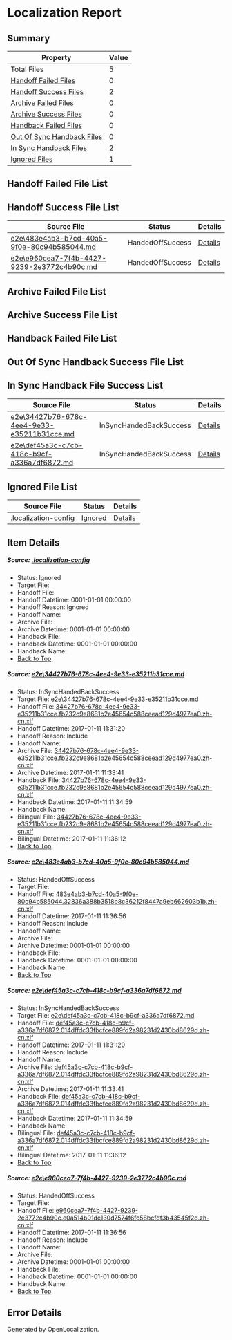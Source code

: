 # <a name='report-top'></a> Localization Report

## Summary
 Property | Value 
 -------- | ----- 
 Total Files | 5
[ Handoff Failed Files ](#handoff-failed-list)| 0
[ Handoff Success Files ](#handoff-success-list)| 2
[ Archive Failed Files ](#archive-failed-list)| 0
[ Archive Success Files ](#archive-success-list)| 0
[ Handback Failed Files ](#handback-failed-list)| 0
[ Out Of Sync Handback Files ](#outofsync-handback-success-list)| 0
[ In Sync Handback Files ](#insync-handback-success-list)| 2
[ Ignored Files ](#ignored-list)| 1

## <a name='handoff-failed-list'></a> Handoff Failed File List

## <a name='handoff-success-list'></a> Handoff Success File List
 Source File | Status | Details 
 ----------- | ------ | ------- 
 [e2e\483e4ab3-b7cd-40a5-9f0e-80c94b585044.md](https://github.com/OpenLocalizationTestOrg/ol-test0/blob/061b0867f91459fd1c6a43157d74581342a964aa/e2e/483e4ab3-b7cd-40a5-9f0e-80c94b585044.md) | HandedOffSuccess | [Details](#b48716d84273c746edc2df611746e60f94f0f1512)
 [e2e\e960cea7-7f4b-4427-9239-2e3772c4b90c.md](https://github.com/OpenLocalizationTestOrg/ol-test0/blob/061b0867f91459fd1c6a43157d74581342a964aa/e2e/e960cea7-7f4b-4427-9239-2e3772c4b90c.md) | HandedOffSuccess | [Details](#d34775fb84715c8386001684a22c31266a60432e4)

## <a name='archive-failed-list'></a> Archive Failed File List

## <a name='archive-success-list'></a> Archive Success File List

## <a name='handback-failed-list'></a> Handback Failed File List

## <a name='outofsync-handback-success-list'></a> Out Of Sync Handback Success File List

## <a name='insync-handback-success-list'></a> In Sync Handback File Success List
 Source File | Status | Details 
 ----------- | ------ | ------- 
 [e2e\34427b76-678c-4ee4-9e33-e35211b31cce.md](https://github.com/OpenLocalizationTestOrg/ol-test0/blob/65642572db0ac901df23bc73ee8729b9a0a17381/e2e/34427b76-678c-4ee4-9e33-e35211b31cce.md) | InSyncHandedBackSuccess | [Details](#c3727ebcd6d472adee1621df6f4cd8836006d8071)
 [e2e\def45a3c-c7cb-418c-b9cf-a336a7df6872.md](https://github.com/OpenLocalizationTestOrg/ol-test0/blob/65642572db0ac901df23bc73ee8729b9a0a17381/e2e/def45a3c-c7cb-418c-b9cf-a336a7df6872.md) | InSyncHandedBackSuccess | [Details](#7be9f51bcc849b98753fcb7e2d3eb553fb5783b63)

## <a name='ignored-list'></a> Ignored File List
 Source File | Status | Details 
 ----------- | ------ | ------- 
 [.localization-config](https://github.com/OpenLocalizationTestOrg/ol-test0/blob/061b0867f91459fd1c6a43157d74581342a964aa/.localization-config) | Ignored | [Details](#cb0632cf59c1387fc1742bfb9fa3c47f87e2e5c90)

## Item Details
##### <a name='cb0632cf59c1387fc1742bfb9fa3c47f87e2e5c90'></a> Source: [.localization-config](https://github.com/OpenLocalizationTestOrg/ol-test0/blob/061b0867f91459fd1c6a43157d74581342a964aa/.localization-config)
* Status: Ignored
* Target File: 
* Handoff File: 
* Handoff Datetime: 0001-01-01 00:00:00
* Handoff Reason: Ignored
* Handoff Name: 
* Archive File: 
* Archive Datetime: 0001-01-01 00:00:00
* Handback File: 
* Handback Datetime: 0001-01-01 00:00:00
* Handback Name: 
* [Back to Top](#report-top)

##### <a name='c3727ebcd6d472adee1621df6f4cd8836006d8071'></a> Source: [e2e\34427b76-678c-4ee4-9e33-e35211b31cce.md](https://github.com/OpenLocalizationTestOrg/ol-test0/blob/65642572db0ac901df23bc73ee8729b9a0a17381/e2e/34427b76-678c-4ee4-9e33-e35211b31cce.md)
* Status: InSyncHandedBackSuccess
* Target File: [e2e\34427b76-678c-4ee4-9e33-e35211b31cce.md](https://github.com/OpenLocalizationTestOrg/ol-test0-zhcn/blob/6cddf2b8e7d1e2aa0bfb33b6c4a5bb4f4a7109cc/e2e/34427b76-678c-4ee4-9e33-e35211b31cce.md)
* Handoff File: [34427b76-678c-4ee4-9e33-e35211b31cce.fb232c9e8681b2e45654c588ceead129d4977ea0.zh-cn.xlf](https://github.com/OpenLocalizationTestOrg/ol-test0-handoff/blob/e55fac9f3396d9efde6ab4b14eef72a20f7a8060/ol-handoff/OpenLocalizationTestOrg/ol-test0-zhcn/shujia/ht/34427b76-678c-4ee4-9e33-e35211b31cce.fb232c9e8681b2e45654c588ceead129d4977ea0.zh-cn.xlf)
* Handoff Datetime: 2017-01-11 11:31:20
* Handoff Reason: Include
* Handoff Name: 
* Archive File: [34427b76-678c-4ee4-9e33-e35211b31cce.fb232c9e8681b2e45654c588ceead129d4977ea0.zh-cn.xlf](https://github.com/OpenLocalizationTestOrg/ol-test0-handoff/blob/0bb7af8c827308c3ce8e9d5ca667bb3f33be2dd4/ol-archive/OpenLocalizationTestOrg/ol-test0-zhcn/shujia/ht/34427b76-678c-4ee4-9e33-e35211b31cce.fb232c9e8681b2e45654c588ceead129d4977ea0.zh-cn.xlf)
* Archive Datetime: 2017-01-11 11:33:41
* Handback File: [34427b76-678c-4ee4-9e33-e35211b31cce.fb232c9e8681b2e45654c588ceead129d4977ea0.zh-cn.xlf](https://github.com/OpenLocalizationTestOrg/ol-test0-handback/blob/9bf43d014967fe842a7f5e2e00d8bf9db88a2574/ol-handback/OpenLocalizationTestOrg/ol-test0-zhcn/shujia/ht/34427b76-678c-4ee4-9e33-e35211b31cce.fb232c9e8681b2e45654c588ceead129d4977ea0.zh-cn.xlf)
* Handback Datetime: 2017-01-11 11:34:59
* Handback Name: 
* Bilingual File: [34427b76-678c-4ee4-9e33-e35211b31cce.fb232c9e8681b2e45654c588ceead129d4977ea0.zh-cn.xlf](https://github.com/OpenLocalizationTestOrg/ol-test0-handback/blob/9bf43d014967fe842a7f5e2e00d8bf9db88a2574/ol-handback/OpenLocalizationTestOrg/ol-test0-zhcn/shujia/ht/34427b76-678c-4ee4-9e33-e35211b31cce.fb232c9e8681b2e45654c588ceead129d4977ea0.zh-cn.xlf)
* Bilingual Datetime: 2017-01-11 11:36:12
* [Back to Top](#report-top)

##### <a name='b48716d84273c746edc2df611746e60f94f0f1512'></a> Source: [e2e\483e4ab3-b7cd-40a5-9f0e-80c94b585044.md](https://github.com/OpenLocalizationTestOrg/ol-test0/blob/061b0867f91459fd1c6a43157d74581342a964aa/e2e/483e4ab3-b7cd-40a5-9f0e-80c94b585044.md)
* Status: HandedOffSuccess
* Target File: 
* Handoff File: [483e4ab3-b7cd-40a5-9f0e-80c94b585044.32836a388b3518b8c36212f8447a9eb662603b1b.zh-cn.xlf](https://github.com/OpenLocalizationTestOrg/ol-test0-handoff/blob/dfd49cb49645df35ee40487e4aa122c4505b1002/ol-handoff/OpenLocalizationTestOrg/ol-test0-zhcn/shujia/ht/483e4ab3-b7cd-40a5-9f0e-80c94b585044.32836a388b3518b8c36212f8447a9eb662603b1b.zh-cn.xlf)
* Handoff Datetime: 2017-01-11 11:36:56
* Handoff Reason: Include
* Handoff Name: 
* Archive File: 
* Archive Datetime: 0001-01-01 00:00:00
* Handback File: 
* Handback Datetime: 0001-01-01 00:00:00
* Handback Name: 
* [Back to Top](#report-top)

##### <a name='7be9f51bcc849b98753fcb7e2d3eb553fb5783b63'></a> Source: [e2e\def45a3c-c7cb-418c-b9cf-a336a7df6872.md](https://github.com/OpenLocalizationTestOrg/ol-test0/blob/65642572db0ac901df23bc73ee8729b9a0a17381/e2e/def45a3c-c7cb-418c-b9cf-a336a7df6872.md)
* Status: InSyncHandedBackSuccess
* Target File: [e2e\def45a3c-c7cb-418c-b9cf-a336a7df6872.md](https://github.com/OpenLocalizationTestOrg/ol-test0-zhcn/blob/6cddf2b8e7d1e2aa0bfb33b6c4a5bb4f4a7109cc/e2e/def45a3c-c7cb-418c-b9cf-a336a7df6872.md)
* Handoff File: [def45a3c-c7cb-418c-b9cf-a336a7df6872.014dffdc33fbcfce889fd2a98231d2430bd8629d.zh-cn.xlf](https://github.com/OpenLocalizationTestOrg/ol-test0-handoff/blob/e55fac9f3396d9efde6ab4b14eef72a20f7a8060/ol-handoff/OpenLocalizationTestOrg/ol-test0-zhcn/shujia/ht/def45a3c-c7cb-418c-b9cf-a336a7df6872.014dffdc33fbcfce889fd2a98231d2430bd8629d.zh-cn.xlf)
* Handoff Datetime: 2017-01-11 11:31:20
* Handoff Reason: Include
* Handoff Name: 
* Archive File: [def45a3c-c7cb-418c-b9cf-a336a7df6872.014dffdc33fbcfce889fd2a98231d2430bd8629d.zh-cn.xlf](https://github.com/OpenLocalizationTestOrg/ol-test0-handoff/blob/0bb7af8c827308c3ce8e9d5ca667bb3f33be2dd4/ol-archive/OpenLocalizationTestOrg/ol-test0-zhcn/shujia/ht/def45a3c-c7cb-418c-b9cf-a336a7df6872.014dffdc33fbcfce889fd2a98231d2430bd8629d.zh-cn.xlf)
* Archive Datetime: 2017-01-11 11:33:41
* Handback File: [def45a3c-c7cb-418c-b9cf-a336a7df6872.014dffdc33fbcfce889fd2a98231d2430bd8629d.zh-cn.xlf](https://github.com/OpenLocalizationTestOrg/ol-test0-handback/blob/9bf43d014967fe842a7f5e2e00d8bf9db88a2574/ol-handback/OpenLocalizationTestOrg/ol-test0-zhcn/shujia/ht/def45a3c-c7cb-418c-b9cf-a336a7df6872.014dffdc33fbcfce889fd2a98231d2430bd8629d.zh-cn.xlf)
* Handback Datetime: 2017-01-11 11:34:59
* Handback Name: 
* Bilingual File: [def45a3c-c7cb-418c-b9cf-a336a7df6872.014dffdc33fbcfce889fd2a98231d2430bd8629d.zh-cn.xlf](https://github.com/OpenLocalizationTestOrg/ol-test0-handback/blob/9bf43d014967fe842a7f5e2e00d8bf9db88a2574/ol-handback/OpenLocalizationTestOrg/ol-test0-zhcn/shujia/ht/def45a3c-c7cb-418c-b9cf-a336a7df6872.014dffdc33fbcfce889fd2a98231d2430bd8629d.zh-cn.xlf)
* Bilingual Datetime: 2017-01-11 11:36:12
* [Back to Top](#report-top)

##### <a name='d34775fb84715c8386001684a22c31266a60432e4'></a> Source: [e2e\e960cea7-7f4b-4427-9239-2e3772c4b90c.md](https://github.com/OpenLocalizationTestOrg/ol-test0/blob/061b0867f91459fd1c6a43157d74581342a964aa/e2e/e960cea7-7f4b-4427-9239-2e3772c4b90c.md)
* Status: HandedOffSuccess
* Target File: 
* Handoff File: [e960cea7-7f4b-4427-9239-2e3772c4b90c.e0a514b01de130d7574f6fc58bcfdf3b43545f2d.zh-cn.xlf](https://github.com/OpenLocalizationTestOrg/ol-test0-handoff/blob/dfd49cb49645df35ee40487e4aa122c4505b1002/ol-handoff/OpenLocalizationTestOrg/ol-test0-zhcn/shujia/ht/e960cea7-7f4b-4427-9239-2e3772c4b90c.e0a514b01de130d7574f6fc58bcfdf3b43545f2d.zh-cn.xlf)
* Handoff Datetime: 2017-01-11 11:36:56
* Handoff Reason: Include
* Handoff Name: 
* Archive File: 
* Archive Datetime: 0001-01-01 00:00:00
* Handback File: 
* Handback Datetime: 0001-01-01 00:00:00
* Handback Name: 
* [Back to Top](#report-top)


## Error Details

Generated by OpenLocalization.

